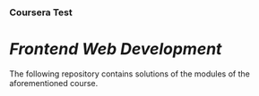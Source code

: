 ### Coursera Test
# _Frontend Web Development_
The following repository contains solutions of the modules of the aforementioned course.
